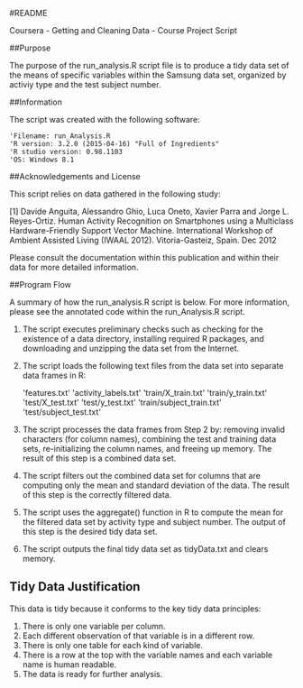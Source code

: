 #README

Coursera - Getting and Cleaning Data - Course Project Script

##Purpose

The purpose of the run_analysis.R script file is to produce a tidy data set of the means of specific variables within the Samsung data set, organized by activiy type and the test subject number.

##Information

The script was created with the following software:

	'Filename: run_Analysis.R
	'R version: 3.2.0 (2015-04-16) "Full of Ingredients"
	'R studio version: 0.98.1103
	'OS: Windows 8.1

##Acknowledgements and License

This script relies on data gathered in the following study:

[1] Davide Anguita, Alessandro Ghio, Luca Oneto, Xavier Parra and Jorge L. Reyes-Ortiz. Human Activity Recognition on Smartphones using a Multiclass Hardware-Friendly Support Vector Machine. International Workshop of Ambient Assisted Living (IWAAL 2012). Vitoria-Gasteiz, Spain. Dec 2012

Please consult the documentation within this publication and within their data for more detailed information.

##Program Flow

A summary of how the run_analysis.R script is below. For more information, please see the annotated code within the run_Analysis.R script.

1) The script executes preliminary checks such as checking for the existence of a data directory, installing required R packages, and downloading and unzipping the data set from the Internet.

2) The script loads the following text files from the data set into separate data frames in R:

	'features.txt'
	'activity_labels.txt'
	'train/X_train.txt'
	'train/y_train.txt'
	'test/X_test.txt'
	'test/y_test.txt'
	'train/subject_train.txt'
	'test/subject_test.txt'

3) The script processes the data frames from Step 2 by: removing invalid characters (for column names), combining the test and training data sets, re-initializing the column names, and freeing up memory. The result of this step is a combined data set.

4) The script filters out the combined data set for columns that are computing only the mean and standard deviation of the data. The result of this step is the correctly filtered data.

5) The script uses the aggregate() function in R to compute the mean for the filtered data set by activity type and subject number. The output of this step is the desired tidy data set.

6) The script outputs the final tidy data set as tidyData.txt and clears memory.

## Tidy Data Justification

This data is tidy because it conforms to the key tidy data principles:
1. There is only one variable per column.
2. Each different observation of that variable is in a different row.
3. There is only one table for each kind of variable.
4. There is a row at the top with the variable names and each variable name is human readable.
5. The data is ready for further analysis.
